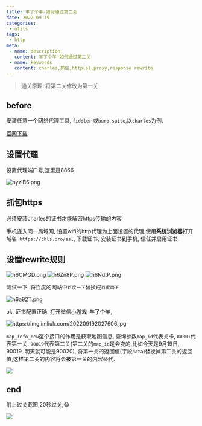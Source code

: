 ```yaml
---
title: 羊了个羊-如何通过第二关
date: 2022-09-19
categories:
 - utils
tags:
 - http
meta:
 - name: description
   content: 羊了个羊-如何通过第二关
 - name: keywords
   content: charles,抓包,http(s),proxy,response rewrite
---
```


> 通关原理: 将第二关修改为第一关

## before

安装任意一个网络代理工具, `fiddler` 或`burp suite`,以`charles`为例.

<a href="https://www.charlesproxy.com/" target="_blank">官网下载</a>

## 设置代理

设置代理端口号,这里是8866

<img class="zoom-custom-imgs" src="https://z3.ax1x.com/2021/09/03/hyzlB6.md.png" alt="hyzlB6.png" border="0" />

## 抓包https

必须安装charles的证书才能解密https传输的内容

手机连入同一局域网, 设置wifi的http代理为上面设置的代理,使用**系统浏览器**打开域名` https://chls.pro/ssl`, 下载证书, 安装证书到手机, 信任并启用证书.

## 设置rewrite规则

<img class="zoom-custom-imgs" src="https://z3.ax1x.com/2021/09/03/h6CMGD.md.png" alt="h6CMGD.png" border="0" />

<img class="zoom-custom-imgs" src="https://z3.ax1x.com/2021/09/03/h6Zn8P.md.png" alt="h6Zn8P.png" border="0" />

<img class="zoom-custom-imgs" src="https://z3.ax1x.com/2021/09/03/h6NdtP.md.png" alt="h6NdtP.png" border="0" />

测试一下, 将百度的网站中`百度一下`替换成`百度两下`

<img class="zoom-custom-imgs" src="https://z3.ax1x.com/2021/09/03/h6a92T.md.png" alt="h6a92T.png" border="0" />

ok, 证书配置正确. 打开微信小游戏-羊了个羊, 

<img class="zoom-custom-imgs" src="https://img.imliuk.com/202209192027606.jpg" alt="https://img.imliuk.com/202209192027606.jpg" border="0" />

`map_info_new`这个接口的作用是获取地图信息, 查询参数`map_id`代表关卡, `80001`代表第一关, `90019`代表第二关(第二关的`map_id`是会变的,比如今天是9月19日, 90019, 明天就可能是90020), 将第一关的返回值(字段`data`)替换掉第二关的返回值,这样第二关的内容将会被第一关的内容替代.

<img class="zoom-custom-imgs" src="https://img.imliuk.com/202209192037679.jpg"/>

## end

附上过关截图,20秒过关,😂

<img class="zoom-custom-imgs" src="https://img.imliuk.com/202209192038055.jpg"/>